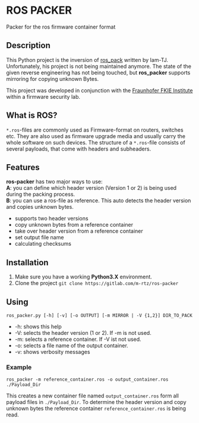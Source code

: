 # ROS PACKER

Packer for the ros firmware container format

## Description

This Python project is the inversion of [ros_pack](https://github.com/iam-TJ/ros_pack "Iam-TJ's ros_pack") written by Iam-TJ. Unfortunately, his project is not being maintained anymore.
The state of the given reverse engineering has not being touched, but **ros_packer** supports mirroring for copying unknown Bytes.

This project was developed in conjunction with the [Fraunhofer FKIE Institute](https://www.fkie.fraunhofer.de/) within a firmware security lab.

## What is ROS?

`*.ros`-files are commonly used as Firmware-format on routers, switches etc. They are also used as firmware upgrade media and usually carry the whole software on such devices. The structure of a `*.ros`-file consists of several payloads, that come with headers and subheaders.


## Features

**ros-packer** has two major ways to use:  
**A**: you can define which header version (Version 1 or 2) is being used during the packing process.  
**B**: you can use a ros-file as reference. This auto detects the header version and copies unknown bytes.

*  supports two header versions
*  copy unknown bytes from a reference container
*  take over header version from a reference container
*  set output file name
*  calculating checksums



## Installation

1.  Make sure you have a working **Python3.X** environment.
2.  Clone the project `git clone https://gitlab.com/m-rtz/ros-packer`

## Using

`ros_packer.py [-h] [-v] [-o OUTPUT] [-m MIRROR | -V {1,2}] DIR_TO_PACK`
*  -h:  shows this help
*  -V:  selects the header version (1 or 2). If -m is not used.
*  -m:  selects a reference container. If -V ist not used.
*  -o:  selects a file name of the output container.
*  -v:  shows verbosity messages

### Example
`ros_packer -m reference_container.ros -o output_container.ros ./Payload_Dir` 

This creates a new container file named `output_container.ros` form all payload files in `./Payload_Dir`. To determine the header version and copy unknown bytes the reference container `reference_container.ros` is being read.